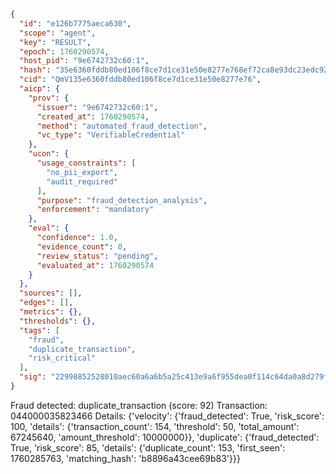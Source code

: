 ```json
{
  "id": "e126b7775aeca630",
  "scope": "agent",
  "key": "RESULT",
  "epoch": 1760290574,
  "host_pid": "9e6742732c60:1",
  "hash": "35e6360fddb80ed106f8ce7d1ce31e50e8277e768ef72ca8e93dc23edc9272f8",
  "cid": "QmV135e6360fddb80ed106f8ce7d1ce31e50e8277e76",
  "aicp": {
    "prov": {
      "issuer": "9e6742732c60:1",
      "created_at": 1760290574,
      "method": "automated_fraud_detection",
      "vc_type": "VerifiableCredential"
    },
    "ucon": {
      "usage_constraints": [
        "no_pii_export",
        "audit_required"
      ],
      "purpose": "fraud_detection_analysis",
      "enforcement": "mandatory"
    },
    "eval": {
      "confidence": 1.0,
      "evidence_count": 0,
      "review_status": "pending",
      "evaluated_at": 1760290574
    }
  },
  "sources": [],
  "edges": [],
  "metrics": {},
  "thresholds": {},
  "tags": [
    "fraud",
    "duplicate_transaction",
    "risk_critical"
  ],
  "sig": "22998852528010aec60a6a6b5a25c413e9a6f955dea0f114c64da0a8d279fd37"
}
```

Fraud detected: duplicate_transaction (score: 92)
Transaction: 044000035823466
Details: {'velocity': {'fraud_detected': True, 'risk_score': 100, 'details': {'transaction_count': 154, 'threshold': 50, 'total_amount': 67245640, 'amount_threshold': 10000000}}, 'duplicate': {'fraud_detected': True, 'risk_score': 85, 'details': {'duplicate_count': 153, 'first_seen': 1760285763, 'matching_hash': 'b8896a43cee69b83'}}}